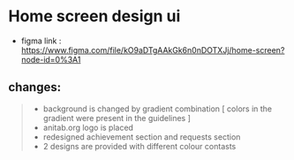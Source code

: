# Home screen design ui
- figma link : https://www.figma.com/file/kO9aDTgAAkGk6n0nDOTXJj/home-screen?node-id=0%3A1

## changes:
> - background is changed by gradient combination [ colors in the gradient were present in the guidelines ]
> - anitab.org logo is placed 
> - redesigned achievement section and requests section
> - 2 designs are provided with different colour contasts
